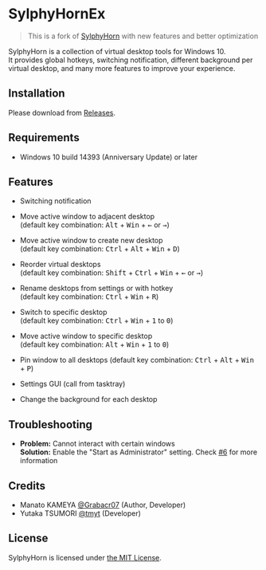 # SylphyHornEx
> This is a fork of [SylphyHorn](https://github.com/Grabacr07/SylphyHorn) with new features and better optimization

SylphyHorn is a collection of virtual desktop tools for Windows 10.  
It provides global hotkeys, switching notification, different background per virtual desktop, and many more features to improve your experience.

## Installation
Please download from [Releases](https://github.com/ViRb3/SylphyHornEx/releases).


## Requirements
* Windows 10 build 14393 (Anniversary Update) or later


## Features
* Switching notification

* Move active window to adjacent desktop  
(default key combination: <kbd>Alt</kbd> + <kbd>Win</kbd> + <kbd>&larr;</kbd> or <kbd>&rarr;</kbd>)

* Move active window to create new desktop  
(default key combination: <kbd>Ctrl</kbd> + <kbd>Alt</kbd> + <kbd>Win</kbd> + <kbd>D</kbd>)

* Reorder virtual desktops  
(default key combination: <kbd>Shift</kbd> + <kbd>Ctrl</kbd> + <kbd>Win</kbd> + <kbd>&larr;</kbd> or <kbd>&rarr;</kbd>)

* Rename desktops from settings or with hotkey  
(default key combination: <kbd>Ctrl</kbd> + <kbd>Win</kbd> + <kbd>R</kbd>)

* Switch to specific desktop  
(default key combination: <kbd>Ctrl</kbd> + <kbd>Win</kbd> + <kbd>1</kbd> to <kbd>0</kbd>)
 
* Move active window to specific desktop  
(default key combination: <kbd>Alt</kbd> + <kbd>Win</kbd> + <kbd>1</kbd> to <kbd>0</kbd>)

* Pin window to all desktops
(default key combination: <kbd>Ctrl</kbd> + <kbd>Alt</kbd> + <kbd>Win</kbd> + <kbd>P</kbd>)  

* Settings GUI (call from tasktray)  

* Change the background for each desktop  

## Troubleshooting

* __Problem:__ Cannot interact with certain windows  
  __Solution:__ Enable the "Start as Administrator" setting. Check [#6](https://github.com/ViRb3/SylphyHornEx/issues/6) for more information

## Credits
* Manato KAMEYA [@Grabacr07](https://twitter.com/Grabacr07) (Author, Developer)
* Yutaka TSUMORI [@tmyt](https://twitter.com/tmyt) (Developer)


## License
SylphyHorn is licensed under [the MIT License](LICENSE.txt).
